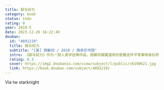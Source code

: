 ```yaml
---
title: 甜与权力
category: book
status: todo
rating: 0
year: 2010-5
date: 2023-12-26 16:22:40
douban:
  id: "4891219"
  title: 甜与权力
  subtitle: "[美] 西敏司 / 2010 / 商务印书馆"
  intro: 《甜与权力》作为一部人类学经典作品，西敏司娓娓道来的是糖这件平常事物身后奇妙而非同寻常的历史。聚焦于工业化早期的英格兰以及美洲加勒比殖民地的甘蔗种植园，西敏司把糖的命运讲述得格外深刻而不乏趣味。书中我们看到了糖从一件奢侈品化身为工业化生产之商品的过程，在这个过程中它密切地与早期资本主义原始积累、奴隶化生产，乃至国与国之间的政治经济关系联系在了一起。与此同时，我们也看到了糖是如何经过一个自上而下的复杂文化过程，一步步地嵌入到了日常生活的肌理之中。人类学家如何从纷繁的历史材料中发潜阐幽？如何在平凡处着眼进而揭示出背后的不平凡？
  rating: 8.3
  cover: https://img2.doubanio.com/view/subject/l/public/s6190621.jpg
  link: https://book.douban.com/subject/4891219/
---
```


Via tw starknight
